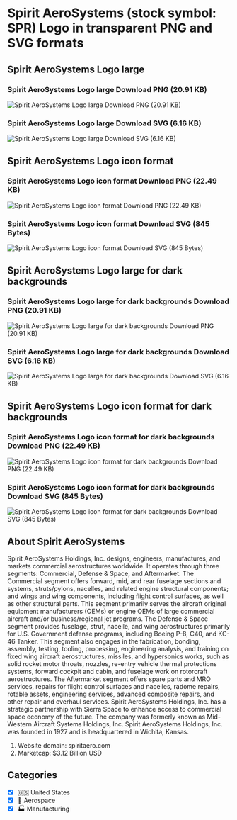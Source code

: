 # Spirit AeroSystems (stock symbol: SPR) Logo in transparent PNG and SVG formats

## Spirit AeroSystems Logo large

### Spirit AeroSystems Logo large Download PNG (20.91 KB)

![Spirit AeroSystems Logo large Download PNG (20.91 KB)](/img/orig/SPR_BIG-3ee22c9d.png)

### Spirit AeroSystems Logo large Download SVG (6.16 KB)

![Spirit AeroSystems Logo large Download SVG (6.16 KB)](/img/orig/SPR_BIG-51507468.svg)

## Spirit AeroSystems Logo icon format

### Spirit AeroSystems Logo icon format Download PNG (22.49 KB)

![Spirit AeroSystems Logo icon format Download PNG (22.49 KB)](/img/orig/SPR-71844dbb.png)

### Spirit AeroSystems Logo icon format Download SVG (845 Bytes)

![Spirit AeroSystems Logo icon format Download SVG (845 Bytes)](/img/orig/SPR-db9266e7.svg)

## Spirit AeroSystems Logo large for dark backgrounds

### Spirit AeroSystems Logo large for dark backgrounds Download PNG (20.91 KB)

![Spirit AeroSystems Logo large for dark backgrounds Download PNG (20.91 KB)](/img/orig/SPR_BIG.D-9483386e.png)

### Spirit AeroSystems Logo large for dark backgrounds Download SVG (6.16 KB)

![Spirit AeroSystems Logo large for dark backgrounds Download SVG (6.16 KB)](/img/orig/SPR_BIG.D-92444e6a.svg)

## Spirit AeroSystems Logo icon format for dark backgrounds

### Spirit AeroSystems Logo icon format for dark backgrounds Download PNG (22.49 KB)

![Spirit AeroSystems Logo icon format for dark backgrounds Download PNG (22.49 KB)](/img/orig/SPR.D-fee14748.png)

### Spirit AeroSystems Logo icon format for dark backgrounds Download SVG (845 Bytes)

![Spirit AeroSystems Logo icon format for dark backgrounds Download SVG (845 Bytes)](/img/orig/SPR.D-0a8558e8.svg)

## About Spirit AeroSystems

Spirit AeroSystems Holdings, Inc. designs, engineers, manufactures, and markets commercial aerostructures worldwide. It operates through three segments: Commercial, Defense & Space, and Aftermarket. The Commercial segment offers forward, mid, and rear fuselage sections and systems, struts/pylons, nacelles, and related engine structural components; and wings and wing components, including flight control surfaces, as well as other structural parts. This segment primarily serves the aircraft original equipment manufacturers (OEMs) or engine OEMs of large commercial aircraft and/or business/regional jet programs. The Defense & Space segment provides fuselage, strut, nacelle, and wing aerostructures primarily for U.S. Government defense programs, including Boeing P-8, C40, and KC-46 Tanker. This segment also engages in the fabrication, bonding, assembly, testing, tooling, processing, engineering analysis, and training on fixed wing aircraft aerostructures, missiles, and hypersonics works, such as solid rocket motor throats, nozzles, re-entry vehicle thermal protections systems, forward cockpit and cabin, and fuselage work on rotorcraft aerostructures. The Aftermarket segment offers spare parts and MRO services, repairs for flight control surfaces and nacelles, radome repairs, rotable assets, engineering services, advanced composite repairs, and other repair and overhaul services. Spirit AeroSystems Holdings, Inc. has a strategic partnership with Sierra Space to enhance access to commercial space economy of the future. The company was formerly known as Mid-Western Aircraft Systems Holdings, Inc. Spirit AeroSystems Holdings, Inc. was founded in 1927 and is headquartered in Wichita, Kansas.

1. Website domain: spiritaero.com
2. Marketcap: $3.12 Billion USD


## Categories
- [x] 🇺🇸 United States
- [x] 🚀 Aerospace
- [x] 🏭 Manufacturing
